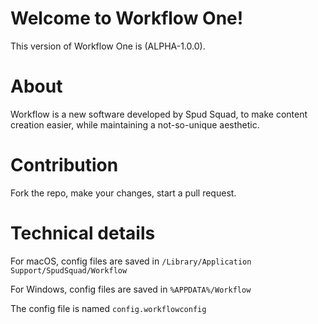 # Welcome to Workflow One!
This version of Workflow One is (ALPHA-1.0.0).

# About
Workflow is a new software developed by Spud Squad, to make content creation easier, while maintaining a not-so-unique aesthetic.

# Contribution
Fork the repo, make your changes, start a pull request.

# Technical details
For macOS, config files are saved in `/Library/Application Support/SpudSquad/Workflow`

For Windows, config files are saved in `%APPDATA%/Workflow`

The config file is named `config.workflowconfig`
